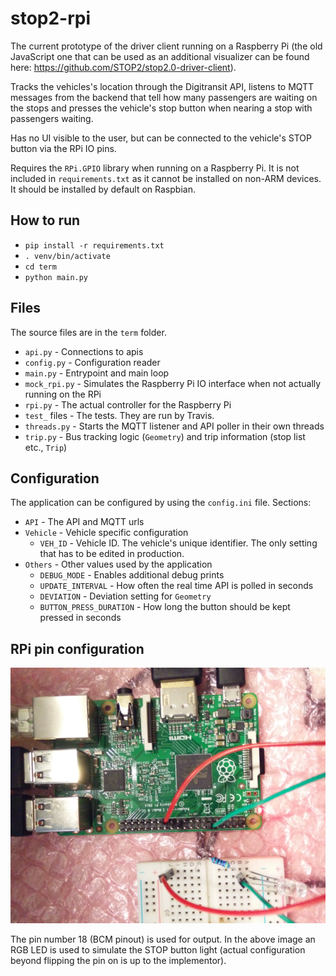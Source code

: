 # stop2-rpi

The current prototype of the driver client running on a Raspberry Pi (the old JavaScript one that can be used as an additional visualizer can be found here: https://github.com/STOP2/stop2.0-driver-client). 

Tracks the vehicles's location through the Digitransit API, listens to MQTT messages from the backend that tell how many passengers are waiting on the stops and presses the vehicle's stop button when nearing a stop with passengers waiting. 

Has no UI visible to the user, but can be connected to the vehicle's STOP button via the RPi IO pins.

Requires the `RPi.GPIO` library when running on a Raspberry Pi. It is not included in `requirements.txt` as it cannot be installed on non-ARM devices. It should be installed by default on Raspbian.

## How to run

- `pip install -r requirements.txt`
- `. venv/bin/activate`
- `cd term`
- `python main.py`

## Files

The source files are in the `term` folder.
- `api.py` - Connections to apis
- `config.py` - Configuration reader
- `main.py` - Entrypoint and main loop
- `mock_rpi.py` - Simulates the Raspberry Pi IO interface when not actually running on the RPi
- `rpi.py` - The actual controller for the Raspberry Pi
- `test_` files - The tests. They are run by Travis.
- `threads.py` - Starts the MQTT listener and API poller in their own threads
- `trip.py` - Bus tracking logic (`Geometry`) and trip information (stop list etc., `Trip`)

## Configuration

The application can be configured by using the `config.ini` file. Sections:
- `API` - The API and MQTT urls
- `Vehicle` - Vehicle specific configuration
  - `VEH_ID` - Vehicle ID. The vehicle's unique identifier. The only setting that has to be edited in production.
- `Others` - Other values used by the application
  - `DEBUG_MODE` - Enables additional debug prints
  - `UPDATE_INTERVAL` - How often the real time API is polled in seconds
  - `DEVIATION` - Deviation setting for `Geometry`
  - `BUTTON_PRESS_DURATION` - How long the button should be kept pressed in seconds

## RPi pin configuration

![pins](https://github.com/STOP2/stop2-rpi/blob/master/pins.png)

The pin number 18 (BCM pinout) is used for output. In the above image an RGB LED is used to simulate the STOP button light (actual configuration beyond flipping the pin on is up to the implementor).
